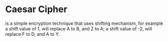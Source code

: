 # Caesar Cipher

is a simple encryption technique that uses shifting mechanism, for example
a shift value of 1, will replace A to B, and Z to A;
a shift value of -2, will replace F to D, and A to Y. 